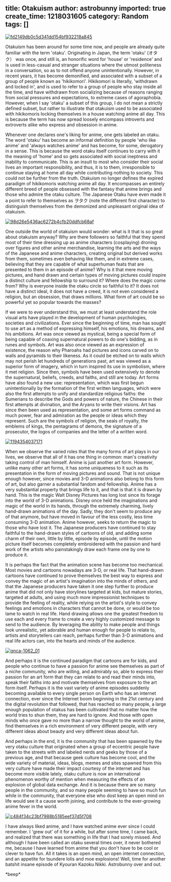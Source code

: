 title: Otakuism
author: astrobunny
imported: true
create_time: 1218031605
category: Random
tags: []
---
 [![](wp-uploads/2008/08/fd2149db0c5d341dd154bf932218a845-500x421.jpg "fd2149db0c5d341dd154bf932218a845")](/images/wp-uploads/2008/08/fd2149db0c5d341dd154bf932218a845.jpg)  
  
Otakuism has been around for some time now, and people are already quite familiar with the term 'otaku'. Originating in Japan, the term 'otaku' (オタク） was once, and still is, an honorific word for 'house' or 'residence' and is used in less-casual and stranger situations where the utmost politeness in a conversation, so as to not offend anyone unintentionally. However, in recent years, it has become demonified, and associated with a subset of a group of people known as 'hikikomori'. Hikikomori is literally, 'withdrawn and locked in', and is used to refer to a group of people who stay inside all the time, and have withdrawn from socializing because of reasons ranging from social pressures and expectations, to extreme cases of agoraphobia. However, when I say 'otaku' a subset of this group, I do not mean a strictly defined subset, but rather to illustrate that otakuism used to be associated with hikikomoris locking themselves in a house watching anime all day. This is because the term has now spread loosely encompass introverts and extroverts alike who express and obsession in anime.  
  
<!--more-->  
  
Whenever one declares one's liking for anime, one gets labeled an otaku. The word 'otaku' has become an informal definition by people 'who like anime' and 'always watches anime' and has become, for some, derogatory in a sense. This is because the word otaku itself continues to carry with it the meaning of 'home' and so gets associated with social ineptness and inability to communicate. This is an insult to most who consider their social lives an important responsibility, and thus, it is to them, irresponsible to continue staying at home all day while contributing nothing to society. This could not be further from the truth. Otakuism no longer defines the expired paradigm of hikikomoris watching anime all day. It encompasses an entirely different breed of people obsessed with the fantasy that anime brings and those who admire the otaku culture. The Japanese Otaku have even made it a point to refer to themselves as ヲタク (note the different first character) to distinguish themselves from the demonized and unpleasant original idea of otakuism.  
  
 [![](wp-uploads/2008/08/98d26e5436ac6272b4cfb20ddfcb68af-500x313.png "98d26e5436ac6272b4cfb20ddfcb68af")](/images/wp-uploads/2008/08/98d26e5436ac6272b4cfb20ddfcb68af.png)  
  
One outside the world of otakuism would wonder: what is it that is so great about otakuism anyway? Why are there followers so faithful that they spend most of their time dressing up as anime characters (cosplaying) droning over figures and other anime merchandise, learning the arts and the ways of the Japanese and anime characters, creating original but derived works from them, sometimes even behaving like them, and in extreme cases, believing that they are capable of what superhuman feats that are presented to them in an episode of anime? Why is it that mere moving pictures, and hand drawn and certain types of moving pictures could inspire a distinct culture and fellowship to surround it? Where does the magic come from? Why is everyone inside the otaku circle so faithful to it? It does not have a distinct ideal, it does not have a creed, it is not even considered a religion, but an obsession, that draws millions. What form of art could be so powerful yet so popular towards the masses?  
  
If we were to ever understand this, we must at least understand the role visual arts have played in the development of human psychologies, societies and civilizations. Ever since the beginning of time, man has sought to use art as a method of expressing himself, his emotions, his dreams, and his ambitions. Art was once viewed as mystical, being a special form of being capable of coaxing supernatural powers to do one's bidding, as in runes and symbols. Art was also once viewed as an expression of existence, the reason why Pharoahs had pictures and icons carved on to walls and pyramids to their likeness. As it could be etched on to walls which may not perish let hundreds of generations past, art was viewed as a superior form of imagery, which in turn inspired its use in symbolism, where it met religion. Since then, symbols have been used extensively to denote the supernatural, beliefs, creeds, and faiths, and still are today. Art forms have also found a new use: representation, which was first begun unintentionally by the formation of the first written languages, which were also the first attempts to unify and standardize religious faiths: the Sumerians to describe the Gods and powers of nature, the Chinese in their first attempts at divination, and the Aryans to write their visions. Art has since then been used as representation, and some art forms command as much power, fear and admiration as the people or ideas which they represent. Such are the symbols of religion, the seals of royalty, the emblems of kings, the pentagrams of demons, the signature of a prosecutor, the logos of companies and the letter of a written word.  
  
 [![](wp-uploads/2008/08/1194354037171-500x721.jpg "1194354037171")](/images/wp-uploads/2008/08/1194354037171.jpg)  
  
When we observe the varied roles that the many forms of art plays in our lives, we observe that all of it has one thing in common: man's creativity taking control of man himself. Anime is just another art form. However, unlike many other art forms, it has some uniqueness to it such as its presentation in the form of moving pictures and sound. That is not unique enough however, since movies and 3-D animations also belong to this form of art, but also garner a substantial fandom and fellowship. Anime has a very substantial property that brings life to it, and that is that it is drawn by hand. This is the magic Walt Disney Pictures has long lost since its forage into the world of 3-D animations. Disney once held the imaginations and magic of the world in its hands, through the extremely charming, lively hand-drawn animations of the day. Sadly, they don't seem to produce any of that anymore, but have moved in favour of the less costly, less time consuming 3-D animation. Anime however, seeks to return the magic to those who have lost it. The Japanese producers have continued to stay faithful to the hand-drawn styles of cartoons of old, and adding some charm of their own, little by little, episode by episode, until the motion picture itself becomes completely embroidered with the passion and hard work of the artists who painstakingly draw each frame one by one to produce it.  
  
It is perhaps the fact that the animation scene has become too mechanical. Most movies and cartoons nowadays are 3-D, or real life. That hand-drawn cartoons have continued to prove themselves the best way to express and convey the magic of an artist's imagination into the minds of others, and that the Japanese producers have taken it one step further to produce anime that did not only have storylines targeted at kids, but mature stories, targeted at adults, and using much more impressionist techniques to provide the feeling of reality, while relying on the artist's style to convey feelings and emotions in characters that cannot be done, or would be too lame to watch in real life. Hand drawing allows one the greatest freedom to use each and every frame to create a very highly customized message to send to the audience. By leveraging the ability to make people and things look unrealistic, yet adorable and human enough for people to relate to, artists and storytellers can reach, perhaps further than 3-D animations and real life actors can, into the hearts and minds of the audience.  
  
 [![](wp-uploads/2008/08/gnca-1062_01-500x492.jpg "gnca-1062\_01")](/images/wp-uploads/2008/08/gnca-1062_01.jpg)  
  
And perhaps it is the continued paradigm that cartoons are for kids, and people who continue to have a passion for anime see themselves as part of a niche community, who are willing, and admirably so, able to express their passion for an art form that they can relate to and read their minds into, speak their faiths into and motivate themselves from exposure to the art form itself. Perhaps it is the vast variety of anime episodes suddenly becoming available to every single person on Earth who has an internet connection, ever since the Internet boom beginning in the 21st century and the digital revolution that followed, that has reached so many people, a large enough population of otakus has been cultivated that no matter how the world tries to shun them, they are hard to ignore. And those with open minds who once gave no more than a narrow thought to the world of anime, find themselves in a rich environment of very different people, with very different ideas about beauty and very different ideas about fun.  
  
And perhaps in the end, it is the community that has been spawned by the very otaku culture that originated when a group of eccentric people have taken to the streets with and labeled nerds and geeks by those of a previous age, and that because geek culture has become cool, and the wide variety of material, ideas, blogs, memes and sites spawned from this very culture have made their impact courtesy of the internet and has become more visible lately, otaku culture is now an international phenomenon worthy of mention when measuring the effects of an explosion of global data exchange. And it is because there are so many people in the community, and so many people seeming to have so much fun while in the community, that everyone else who dost keep an open mind on life would see it a cause worth joining, and contribute to the ever-growing anime fever in the world.  
  
 [![](wp-uploads/2008/08/c484f34c23bf7988b5185eef37d5f708-500x353.jpg "c484f34c23bf7988b5185eef37d5f708")](/images/wp-uploads/2008/08/c484f34c23bf7988b5185eef37d5f708.jpg)  
  
I have always liked anime, and I have watched anime ever since I could remember. I 'grew out' of it for a while, but after some time, I came back, and realized that there was something in life that I had sorely missed. And although I have been called an otaku several times over, it never bothered me, because I have learned from anime that you don't have to be cool or clever to have fun. All it takes is an open mind, an open internet connection, and an appetite for tsundere lolis and moe explosions! Well, time for another batshit insane episode of Kyouran Kazoku Nikki. Astrobunny over and out.  
  
\*beep\*